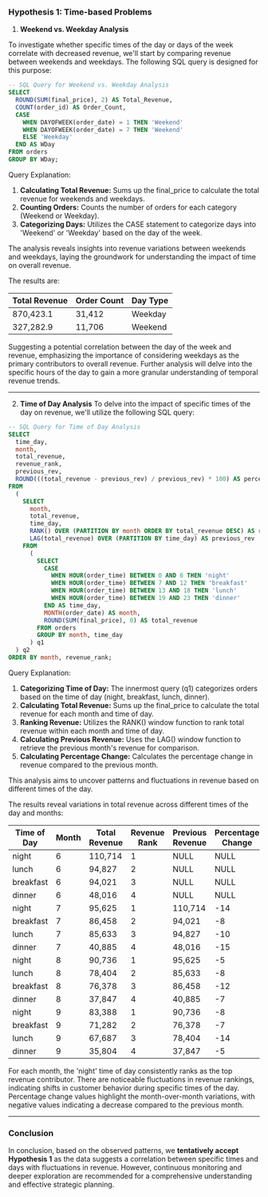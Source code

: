 ### Hypothesis 1: Time-based Problems
1. **Weekend vs. Weekday Analysis**

To investigate whether specific times of the day or days of the week correlate with decreased revenue, we'll start by comparing revenue between weekends and weekdays. The following SQL query is designed for this purpose:

```sql
-- SQL Query for Weekend vs. Weekday Analysis
SELECT
  ROUND(SUM(final_price), 2) AS Total_Revenue,
  COUNT(order_id) AS Order_Count,
  CASE
    WHEN DAYOFWEEK(order_date) = 1 THEN 'Weekend'
    WHEN DAYOFWEEK(order_date) = 7 THEN 'Weekend'
    ELSE 'Weekday'
  END AS WDay
FROM orders
GROUP BY WDay;
```

Query Explanation:
1. **Calculating Total Revenue:** Sums up the final_price to calculate the total revenue for weekends and weekdays.
2. **Counting Orders:** Counts the number of orders for each category (Weekend or Weekday).
3. **Categorizing Days:** Utilizes the CASE statement to categorize days into 'Weekend' or 'Weekday' based on the day of the week.

The analysis reveals insights into revenue variations between weekends and weekdays, laying the groundwork for understanding the impact of time on overall revenue.

The results are:

| Total Revenue | Order Count | Day Type |
|---------------|-------------|----------|
| 870,423.1     | 31,412      | Weekday  |
| 327,282.9     | 11,706      | Weekend  |

Suggesting a potential correlation between the day of the week and revenue, emphasizing the importance of considering weekdays as the primary contributors to overall revenue. Further analysis will delve into the specific hours of the day to gain a more granular understanding of temporal revenue trends.


---

2. **Time of Day Analysis**
To delve into the impact of specific times of the day on revenue, we'll utilize the following SQL query:

```sql
-- SQL Query for Time of Day Analysis
SELECT
  time_day,
  month,
  total_revenue,
  revenue_rank,
  previous_rev,
  ROUND(((total_revenue - previous_rev) / previous_rev) * 100) AS percentage_change
FROM
  (
    SELECT
      month,
      total_revenue,
      time_day,
      RANK() OVER (PARTITION BY month ORDER BY total_revenue DESC) AS revenue_rank,
      LAG(total_revenue) OVER (PARTITION BY time_day) AS previous_rev
    FROM
      (
        SELECT
          CASE
            WHEN HOUR(order_time) BETWEEN 0 AND 6 THEN 'night'
            WHEN HOUR(order_time) BETWEEN 7 AND 12 THEN 'breakfast'
            WHEN HOUR(order_time) BETWEEN 13 AND 18 THEN 'lunch'
            WHEN HOUR(order_time) BETWEEN 19 AND 23 THEN 'dinner'
          END AS time_day,
          MONTH(order_date) AS month,
          ROUND(SUM(final_price), 0) AS total_revenue
        FROM orders
        GROUP BY month, time_day
      ) q1
  ) q2
ORDER BY month, revenue_rank;
```

Query Explanation:

1. **Categorizing Time of Day:** The innermost query (q1) categorizes orders based on the time of day (night, breakfast, lunch, dinner).
2. **Calculating Total Revenue:** Sums up the final_price to calculate the total revenue for each month and time of day.
3. **Ranking Revenue:** Utilizes the RANK() window function to rank total revenue within each month and time of day.
4. **Calculating Previous Revenue:** Uses the LAG() window function to retrieve the previous month's revenue for comparison.
5. **Calculating Percentage Change:** Calculates the percentage change in revenue compared to the previous month.

This analysis aims to uncover patterns and fluctuations in revenue based on different times of the day. 

The results reveal variations in total revenue across different times of the day and months:

| Time of Day | Month | Total Revenue | Revenue Rank | Previous Revenue | Percentage Change |
|-------------|-------|---------------|--------------|-------------------|-------------------|
| night       | 6     | 110,714       | 1            | NULL              | NULL              |
| lunch       | 6     | 94,827        | 2            | NULL              | NULL              |
| breakfast   | 6     | 94,021        | 3            | NULL              | NULL              |
| dinner      | 6     | 48,016        | 4            | NULL              | NULL              |
| night       | 7     | 95,625        | 1            | 110,714           | -14               |
| breakfast   | 7     | 86,458        | 2            | 94,021            | -8                |
| lunch       | 7     | 85,633        | 3            | 94,827            | -10               |
| dinner      | 7     | 40,885        | 4            | 48,016            | -15               |
| night       | 8     | 90,736        | 1            | 95,625            | -5                |
| lunch       | 8     | 78,404        | 2            | 85,633            | -8                |
| breakfast   | 8     | 76,378        | 3            | 86,458            | -12               |
| dinner      | 8     | 37,847        | 4            | 40,885            | -7                |
| night       | 9     | 83,388        | 1            | 90,736            | -8                |
| breakfast   | 9     | 71,282        | 2            | 76,378            | -7                |
| lunch       | 9     | 67,687        | 3            | 78,404            | -14               |
| dinner      | 9     | 35,804        | 4            | 37,847            | -5                |

For each month, the 'night' time of day consistently ranks as the top revenue contributor. There are noticeable fluctuations in revenue rankings, indicating shifts in customer behavior during specific times of the day. Percentage change values highlight the month-over-month variations, with negative values indicating a decrease compared to the previous month.


---


### Conclusion
In conclusion, based on the observed patterns, we **tentatively accept Hypothesis 1** as the data suggests a correlation between specific times and days with fluctuations in revenue. However, continuous monitoring and deeper exploration are recommended for a comprehensive understanding and effective strategic planning.
